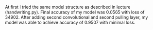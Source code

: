 At first I tried the same model structure as described in lecture (handwriting.py). Final accuracy of my model was 0.0565 with loss of 34902. After adding second convolutional and second pulling layer, my model was able to achieve accuracy of 0.9507 with minimal loss.